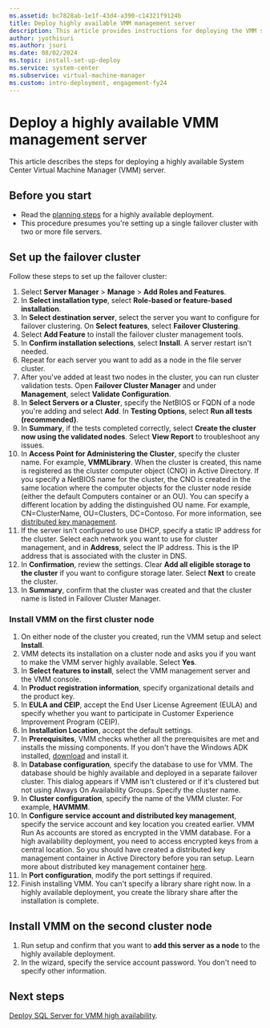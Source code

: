 ```yaml
---
ms.assetid: bc7828ab-1e1f-43d4-a390-c14321f9124b
title: Deploy highly available VMM management server
description: This article provides instructions for deploying the VMM server in high availability mode
author: jyothisuri
ms.author: jsuri
ms.date: 08/02/2024
ms.topic: install-set-up-deploy
ms.service: system-center
ms.subservice: virtual-machine-manager
ms.custom: intro-deployment, engagement-fy24
---
```


# Deploy a highly available VMM management server



This article describes the steps for deploying a highly available System Center Virtual Machine Manager (VMM) server.

## Before you start

- Read the [planning steps](plan-ha-install.md) for a highly available deployment.
- This procedure presumes you're setting up a single failover cluster with two or more file servers.

## Set up the failover cluster

Follow these steps to set up the failover cluster:

1. Select **Server Manager** > **Manage** > **Add Roles and Features**.
2. In **Select installation type**, select **Role-based or feature-based installation**.
3. In **Select destination server**, select the server you want to configure for failover clustering. On **Select features**, select **Failover Clustering**. 
4. Select **Add Feature** to install the failover cluster management tools.
5. In **Confirm installation selections**, select **Install**. A server restart isn't needed.
6. Repeat for each server you want to add as a node in the file server cluster.
7. After you've added at least two nodes in the cluster, you can run cluster validation tests. Open **Failover Cluster Manager** and under **Management**, select **Validate Configuration**.
8. In **Select Servers or a Cluster**, specify the NetBIOS or FQDN of a node you're adding and select **Add**. In **Testing Options**, select **Run all tests (recommended)**.
9. In **Summary**, if the tests completed correctly, select **Create the cluster now using the validated nodes**. Select **View Report** to troubleshoot any issues.
10. In **Access Point for Administering the Cluster**, specify the cluster name. For example, **VMMLibrary**.
 When the cluster is created, this name is registered as the cluster computer object (CNO) in Active Directory. If you specify a NetBIOS name for the cluster, the CNO is created in the same location where the computer objects for the cluster node reside (either the default Computers container or an OU). You can specify a different location by adding the distinguished OU name. For example, CN=ClusterName, OU=Clusters, DC=Contoso. For more information, see [distributed key management](plan-install.md#distributed-key-management).
10. If the server isn't configured to use DHCP, specify a static IP address for the cluster. Select each network you want to use for cluster management, and in **Address**, select the IP address. This is the IP address that is associated with the cluster in DNS.
11. In **Confirmation**, review the settings. Clear **Add all eligible storage to the cluster** if you want to configure storage later. Select **Next** to create the cluster.
12. In **Summary**, confirm that the cluster was created and that the cluster name is listed in Failover Cluster Manager.

### Install VMM on the first cluster node

1. On either node of the cluster you created, run the VMM setup and select **Install**.
2. VMM detects its installation on a cluster node and asks you if you want to make the VMM server highly available. Select **Yes**.
3. In **Select features to install**, select the VMM management server and the VMM console.
4. In **Product registration information**, specify organizational details and the product key.
5. In **EULA and CEIP**, accept the End User License Agreement (EULA) and specify whether you want to participate in Customer Experience Improvement Program (CEIP).
6. In **Installation Location**, accept the default settings.
7. In **Prerequisites**, VMM checks whether all the prerequisites are met and installs the missing components. If you don't have the Windows ADK installed, [download](/windows-hardware/get-started/adk-install) and install it.
8. In **Database configuration**, specify the database to use for VMM. The database should be highly available and deployed in a separate failover cluster. This dialog appears if VMM isn't clustered or if it's clustered but not using Always On Availability Groups. Specify the cluster name.
9. In **Cluster configuration**, specify the name of the VMM cluster. For example, **HAVMMM**.
10. In **Configure service account and distributed key management**, specify the service account and key location you created earlier. VMM Run As accounts are stored as encrypted in the VMM database. For a high availability deployment, you need to access encrypted keys from a central location. So you should have created a distributed key management container in Active Directory before you ran setup. Learn more about distributed key management container [here](plan-install.md#distributed-key-management).
11. In **Port configuration**, modify the port settings if required.
12. Finish installing VMM. You can't specify a library share right now. In a highly available deployment, you create the library share after the installation is complete.

## Install VMM on the second cluster node

1. Run setup and confirm that you want to **add this server as a node** to the highly available deployment.
2. In the wizard, specify the service account password. You don't need to specify other information.

## Next steps

[Deploy SQL Server for VMM high availability](./ha-sql.md).
